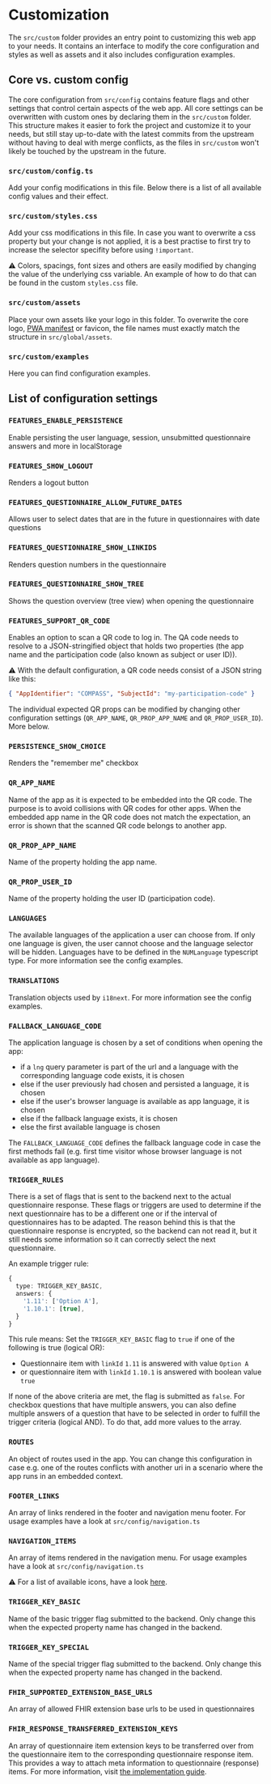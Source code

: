 # Customization

The `src/custom` folder provides an entry point to customizing this web app to your needs.
It contains an interface to modify the core configuration and styles as well as assets and it also includes configuration examples.

## Core vs. custom config

The core configuration from `src/config` contains feature flags and other settings that control certain aspects of the web app.
All core settings can be overwritten with custom ones by declaring them in the `src/custom` folder.
This structure makes it easier to fork the project and customize it to your needs, but still stay up-to-date with the latest commits
from the upstream without having to deal with merge conflicts, as the files in `src/custom` won't likely be touched by the upstream
in the future.

### `src/custom/config.ts`

Add your config modifications in this file. Below there is a list of all available config values and their effect.

### `src/custom/styles.css`

Add your css modifications in this file. In case you want to overwrite a css property but your change is not applied, it is a best practise to first try to increase the selector specifity before using `!important`.

⚠️ Colors, spacings, font sizes and others are easily modified by changing the value of the underlying css variable. An example of how to do that can be found in the custom `styles.css` file.

### `src/custom/assets`

Place your own assets like your logo in this folder. To overwrite the core logo, [PWA manifest](https://web.dev/progressive-web-apps) or favicon, the file names must exactly match the structure in `src/global/assets`.

### `src/custom/examples`

Here you can find configuration examples.

## List of configuration settings

### `FEATURES_ENABLE_PERSISTENCE`

Enable persisting the user language, session, unsubmitted questionnaire answers and more in localStorage

### `FEATURES_SHOW_LOGOUT`

Renders a logout button

### `FEATURES_QUESTIONNAIRE_ALLOW_FUTURE_DATES`

Allows user to select dates that are in the future in questionnaires with date questions

### `FEATURES_QUESTIONNAIRE_SHOW_LINKIDS`

Renders question numbers in the questionnaire

### `FEATURES_QUESTIONNAIRE_SHOW_TREE`

Shows the question overview (tree view) when opening the questionnaire

### `FEATURES_SUPPORT_QR_CODE`

Enables an option to scan a QR code to log in. The QA code needs to resolve to a JSON-stringified object that holds two properties (the app name and the participation code (also known as subject or user ID)).

⚠️ With the default configuration, a QR code needs consist of a JSON string like this:

```json
{ "AppIdentifier": "COMPASS", "SubjectId": "my-participation-code" }
```

The individual expected QR props can be modified by changing other configuration settings (`QR_APP_NAME`, `QR_PROP_APP_NAME` and `QR_PROP_USER_ID`). More below.

### `PERSISTENCE_SHOW_CHOICE`

Renders the "remember me" checkbox

### `QR_APP_NAME`

Name of the app as it is expected to be embedded into the QR code. The purpose is to avoid collisions with QR codes for other apps.
When the embedded app name in the QR code does not match the expectation, an error is shown that the scanned QR code belongs to another app.

### `QR_PROP_APP_NAME`

Name of the property holding the app name.

### `QR_PROP_USER_ID`

Name of the property holding the user ID (participation code).

### `LANGUAGES`

The available languages of the application a user can choose from.
If only one language is given, the user cannot choose and the language selector will be hidden.
Languages have to be defined in the `NUMLanguage` typescript type. For more information see the config examples.

### `TRANSLATIONS`

Translation objects used by `i18next`. For more information see the config examples.

### `FALLBACK_LANGUAGE_CODE`

The application language is chosen by a set of conditions when opening the app:

- if a `lng` query parameter is part of the url and a language with the corresponding language code exists, it is chosen
- else if the user previously had chosen and persisted a language, it is chosen
- else if the user's browser language is available as app language, it is chosen
- else if the fallback language exists, it is chosen
- else the first available language is chosen

The `FALLBACK_LANGUAGE_CODE` defines the fallback language code in case the first methods fail (e.g. first time visitor whose browser language is not available as app language).

### `TRIGGER_RULES`

There is a set of flags that is sent to the backend next to the actual questionnaire response. These flags or triggers are used to determine if the next questionnaire has to be a different one or if the interval of questionnaires has to be adapted.
The reason behind this is that the questionnaire response is encrypted, so the backend can not read it, but it still needs some information so it can correctly select the next questionnaire.

An example trigger rule:

```ts
{
  type: TRIGGER_KEY_BASIC,
  answers: {
    '1.11': ['Option A'],
    '1.10.1': [true],
  }
}
```

This rule means: Set the `TRIGGER_KEY_BASIC` flag to `true` if one of the following is true (logical OR):

- Questionnaire item with `linkId` `1.11` is answered with value `Option A`
- or questionnaire item with `linkId` `1.10.1` is answered with boolean value `true`

If none of the above criteria are met, the flag is submitted as `false`.
For checkbox questions that have multiple answers, you can also define multiple answers of a question that have to be selected in order to fulfill the trigger criteria (logical AND). To do that, add more values to the array.

### `ROUTES`

An object of routes used in the app. You can change this configuration in case e.g. one of the routes conflicts with another uri in a scenario where the app runs in an embedded context.

### `FOOTER_LINKS`

An array of links rendered in the footer and navigation menu footer. For usage examples have a look at `src/config/navigation.ts`

### `NAVIGATION_ITEMS`

An array of items rendered in the navigation menu. For usage examples have a look at `src/config/navigation.ts`

⚠️ For a list of available icons, have a look [here](https://storybook.d4l.io/?path=/story/components-icon).

### `TRIGGER_KEY_BASIC`

Name of the basic trigger flag submitted to the backend. Only change this when the expected property name has changed in the backend.

### `TRIGGER_KEY_SPECIAL`

Name of the special trigger flag submitted to the backend. Only change this when the expected property name has changed in the backend.

### `FHIR_SUPPORTED_EXTENSION_BASE_URLS`

An array of allowed FHIR extension base urls to be used in questionnaires

### `FHIR_RESPONSE_TRANSFERRED_EXTENSION_KEYS`

An array of questionnaire item extension keys to be transferred over from the questionnaire item to the corresponding questionnaire response item.
This provides a way to attach meta information to questionnaire (response) items. For more information, visit [the implementation guide](https://github.com/NUMde/compass-implementation-guide).
